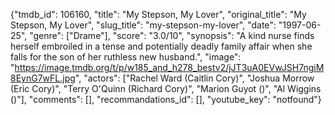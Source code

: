 {"tmdb_id": 106160, "title": "My Stepson, My Lover", "original_title": "My Stepson, My Lover", "slug_title": "my-stepson-my-lover", "date": "1997-06-25", "genre": ["Drame"], "score": "3.0/10", "synopsis": "A kind nurse finds herself embroiled in a tense and potentially deadly family affair when she falls for the son of her ruthless new husband.", "image": "https://image.tmdb.org/t/p/w185_and_h278_bestv2/jJT3uA0EVwJSH7ngiM8EynG7wFL.jpg", "actors": ["Rachel Ward (Caitlin Cory)", "Joshua Morrow (Eric Cory)", "Terry O'Quinn (Richard Cory)", "Marion Guyot ()", "Al Wiggins ()"], "comments": [], "recommandations_id": [], "youtube_key": "notfound"}